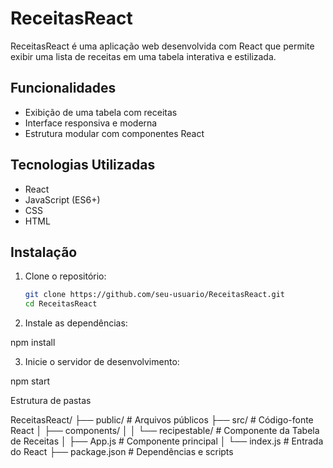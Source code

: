 # ReceitasReact

ReceitasReact é uma aplicação web desenvolvida com React que permite exibir uma lista de receitas em uma tabela interativa e estilizada.

## Funcionalidades

- Exibição de uma tabela com receitas
- Interface responsiva e moderna
- Estrutura modular com componentes React

## Tecnologias Utilizadas

- React
- JavaScript (ES6+)
- CSS
- HTML

## Instalação

1. Clone o repositório:
   ```bash
   git clone https://github.com/seu-usuario/ReceitasReact.git
   cd ReceitasReact


2. Instale as dependências:

npm install


3. Inicie o servidor de desenvolvimento:

npm start




Estrutura de pastas

ReceitasReact/
├── public/                 # Arquivos públicos
├── src/                    # Código-fonte React
│   ├── components/
│   │   └── recipestable/   # Componente da Tabela de Receitas
│   ├── App.js              # Componente principal
│   └── index.js            # Entrada do React
├── package.json            # Dependências e scripts